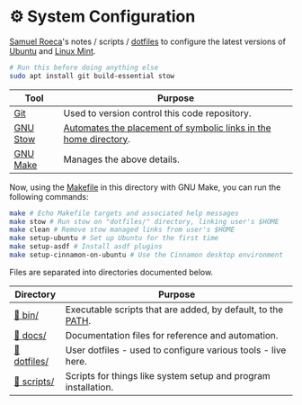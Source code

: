 # ⚙ System Configuration

[Samuel Roeca](https://samroeca.com)'s notes / scripts / [dotfiles](https://wiki.archlinux.org/index.php/Dotfiles) to configure the latest versions of [Ubuntu](https://en.wikipedia.org/wiki/Ubuntu) and [Linux Mint](https://en.wikipedia.org/wiki/Linux_Mint).

```bash
# Run this before doing anything else
sudo apt install git build-essential stow
```

| Tool                                           | Purpose                                                                                                                        |
| ---------------------------------------------- | ------------------------------------------------------------------------------------------------------------------------------ |
| [Git](https://git-scm.com/)                    | Used to version control this code repository.                                                                                  |
| [GNU Stow](https://www.gnu.org/software/stow/) | [Automates the placement of symbolic links in the home directory](https://alexpearce.me/2016/02/managing-dotfiles-with-stow/). |
| [GNU Make](https://www.gnu.org/software/make/) | Manages the above details.                                                                                                     |

Now, using the [Makefile] in this directory with GNU Make, you can run the following commands:

[makefile]: https://en.wikipedia.org/wiki/Make_(software)#Makefile

```bash
make # Echo Makefile targets and associated help messages
make stow # Run stow on "dotfiles/" directory, linking user's $HOME
make clean # Remove stow managed links from user's $HOME
make setup-ubuntu # Set up Ubuntu for the first time
make setup-asdf # Install asdf plugins
make setup-cinnamon-on-ubuntu # Use the Cinnamon desktop environment
```

Files are separated into directories documented below.

| Directory                  | Purpose                                                        |
| -------------------------- | -------------------------------------------------------------- |
| [📁 bin/](./bin)           | Executable scripts that are added, by default, to the [PATH].  |
| [📁 docs/](./docs)         | Documentation files for reference and automation.              |
| [📁 dotfiles/](./dotfiles) | User dotfiles - used to configure various tools - live here.   |
| [📁 scripts/](./scripts)   | Scripts for things like system setup and program installation. |

[path]: https://en.wikipedia.org/wiki/PATH_(variable)
